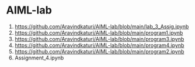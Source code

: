 # AIML-lab
1) https://github.com/Aravindkaturi/AIML-lab/blob/main/lab_3_Assig.ipynb
2) https://github.com/Aravindkaturi/AIML-lab/blob/main/program1.ipynb
3) https://github.com/Aravindkaturi/AIML-lab/blob/main/program3.ipynb
4) https://github.com/Aravindkaturi/AIML-lab/blob/main/program4.ipynb
5) https://github.com/Aravindkaturi/AIML-lab/blob/main/program2.ipynb
6) Assignment_4.ipynb
